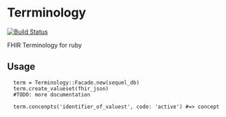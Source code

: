 Terrminology
===============

[![Build Status](https://travis-ci.org/hospital-systems/terrminology.png)](https://travis-ci.org/hospital-systems/terminology)

FHIR Terminology for ruby

## Usage

```
  term = Terminology::Facade.new(sequel_db)
  term.create_valueset(fhir_json)
  #TODO: more documentation

  term.concenpts('identifier_of_valuest', code: 'active') #=> concept
```


